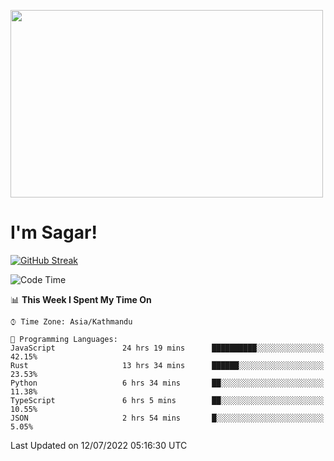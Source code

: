 
<img src="https://media.giphy.com/media/3ornk57KwDXf81rjWM/giphy.gif" width="500" height="300" frameBorder="0" class="giphy-embed" allowFullScreen></img>

#   I'm Sagar!
[![GitHub Streak](https://github-readme-streak-stats.herokuapp.com/?user=sgr2848)](https://git.io/streak-stats)
<!--START_SECTION:waka-->
![Code Time](http://img.shields.io/badge/Code%20Time-0%20secs-blue)

📊 **This Week I Spent My Time On** 

```text
⌚︎ Time Zone: Asia/Kathmandu

💬 Programming Languages: 
JavaScript               24 hrs 19 mins      ██████████░░░░░░░░░░░░░░░   42.15% 
Rust                     13 hrs 34 mins      ██████░░░░░░░░░░░░░░░░░░░   23.53% 
Python                   6 hrs 34 mins       ██░░░░░░░░░░░░░░░░░░░░░░░   11.38% 
TypeScript               6 hrs 5 mins        ██░░░░░░░░░░░░░░░░░░░░░░░   10.55% 
JSON                     2 hrs 54 mins       █░░░░░░░░░░░░░░░░░░░░░░░░   5.05%

```


 Last Updated on 12/07/2022 05:16:30 UTC
<!--END_SECTION:waka-->
